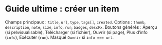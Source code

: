 
# Guide ultime : créer un item
Champs principaux : `title`, `url`, `type`, `tags[]`, `created`. Options : `thumb`, `description`, `note`, `size`, `info`, `run`, `badges`, `descFx`.
Boutons générés : Aperçu (si prévisualisable), Télécharger (si fichier), Ouvrir (si page), Plus d’info (`info`), Exécuter (`run`). Masqué `Ouvrir` si `info === url`.
